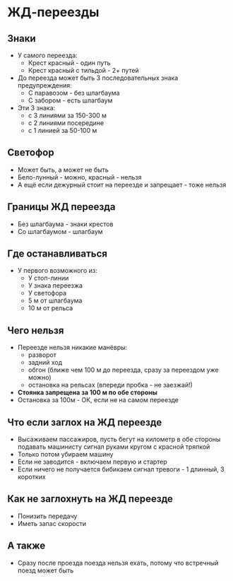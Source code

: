 # ЖД-переезды
## Знаки
* У самого переезда:
    * Крест красный - один путь
    * Крест красный с тильдой - 2+ путей
* До переезда может быть 3 последовательных знака предупреждения:
    * С паравозом - без шлагбаума
    * С забором - есть шлагбаум
* Эти 3 знака:
    * с 3 линиями за 150-300 м
    * с 2 линиями посередине
    * с 1 линией за 50-100 м

## Светофор
* Может быть, а может не быть
* Бело-лунный - можно, красный - нельзя
* А ещё если дежурный стоит на переезде и запрещает - тоже нельзя

## Границы ЖД переезда
* Без шлагбаума - знаки крестов
* Со шлагбаумом - шлагбаум

## Где останавливаться
* У первого возможного из:
    * У стоп-линии
    * У знака переезжа
    * У светофора
    * 5 м от шлагбаума
    * 10 м от рельса

## Чего нельзя
* Переезде нельзя никакие манёвры:
    * разворот
    * задний ход
    * обгон (ближе чем 100 м до переезда, сразу за переездом уже можно)
    * остановка на рельсах (впереди пробка - не заезжай!)
* **Стоянка запрещена за 100 м по обе стороны**
* Остановка за 100м - ОК, если не на самом переезде

## Что если заглох на ЖД переезде
* Высаживаем пассажиров, пусть бегут на километр в обе стороны подавать машинисту сигнал руками кругом с красной тряпкой
* Только потом убираем машину
* Если не заводится - включаем первую и стартер
* Если ничего не получается бибикаем сигнал тревоги - 1 длинный, 3 коротких

## Как не заглохнуть на ЖД переезде
* Понизить передачу
* Иметь запас скорости

## А также
* Сразу после проезда поезда нельзя ехать, потому что встречный поезд может быть